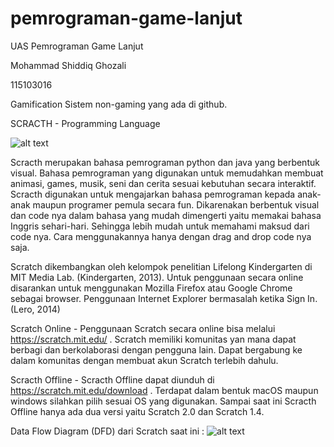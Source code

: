 # pemrograman-game-lanjut

UAS Pemrograman Game Lanjut

Mohammad Shiddiq Ghozali

115103016

Gamification Sistem non-gaming yang ada di github.

SCRACTH - Programming Language

![alt text](https://assets.pcmag.com/media/images/367306-scratch-from-mit.jpg?width=530&height=345)

Scracth merupakan bahasa pemrograman python dan java yang berbentuk visual. Bahasa pemrograman yang digunakan untuk memudahkan membuat    animasi, games, musik, seni dan cerita sesuai kebutuhan secara interaktif. Scracth digunakan untuk mengajarkan bahasa pemrograman kepada anak-anak maupun programer pemula secara fun. Dikarenakan berbentuk visual dan code nya dalam bahasa yang mudah dimengerti yaitu memakai bahasa Inggris sehari-hari. Sehingga lebih mudah untuk memahami maksud dari code nya. Cara menggunakannya hanya dengan drag and drop code nya saja.

Scratch dikembangkan oleh kelompok penelitian Lifelong Kindergarten di MIT Media Lab. (Kindergarten, 2013). Untuk penggunaan secara online disarankan untuk menggunakan Mozilla Firefox atau Google Chrome sebagai browser. Penggunaan Internet Explorer bermasalah ketika Sign In. (Lero, 2014)

Scratch Online - Penggunaan Scratch secara online bisa melalui https://scratch.mit.edu/ . Scratch memiliki komunitas yan mana dapat berbagi dan berkolaborasi dengan pengguna lain. Dapat bergabung ke dalam komunitas dengan membuat akun Scratch terlebih dahulu.

Scracth Offline - Scracth Offline dapat diunduh di https://scratch.mit.edu/download . Terdapat dalam bentuk macOS maupun windows silahkan pilih sesuai OS yang digunakan. Sampai saat ini Scracth Offline hanya ada dua versi yaitu Scratch 2.0 dan Scratch 1.4.

Data Flow Diagram (DFD) dari Scratch saat ini :
![alt text](https://drive.google.com/file/d/1VuGyFNSADArq3_t8ZKyCUJn3PYHXpKyn/view?usp=sharing)




